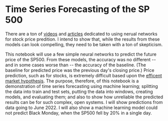 # Time Series Forecasting of the SP 500

There are a ton of [videos](https://www.youtube.com/results?search_query=neural+network+stock+price) and [articles](https://www.google.com/search?client=firefox-b-1-d&q=neural+network+stock+price) dedicated to using nerual networks for stock price predition.  I intend to show that, while the results from these models can look compelling, they need to be taken with a ton of skepticism.

This notebook will use a few simple neural networks to predict the future price of the SP500. From these models, the accuracy was no different -- and in some cases worse than -- the accuracy of the baseline.   (The baseline for predicted price was the previous day's closing price.)  Price prediction, such as for stocks, is extremely difficult based upon the [efficent market hypothesis](https://en.wikipedia.org/wiki/Efficient-market_hypothesis).  The purpose, therefore, of this notebook is a demonstration of time series forecasting using machine learning; splitting the data into train and test sets, putting the data into windows, creating models, and evaluating them; and also to show how unreliable the predicted results can be for such complex, open systems.  I will show predictions from data going to June 2022.  I will also show a machine learning model could not predict Black Monday, when the SP500 fell by 20% in a single day.
